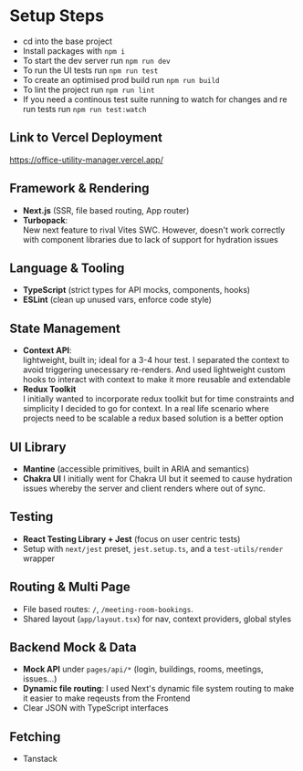 # Setup Steps

- cd into the base project
- Install packages with `npm i`
- To start the dev server run `npm run dev`
- To run the UI tests run `npm run test`
- To create an optimised prod build run `npm run build`
- To lint the project run `npm run lint`
- If you need a continous test suite running to watch for changes and re run tests run `npm run test:watch`

## Link to Vercel Deployment

https://office-utility-manager.vercel.app/

## Framework & Rendering

- **Next.js** (SSR, file based routing, App router)
- **Turbopack**: <br>New next feature to rival Vites SWC. However, doesn't work correctly with component libraries due to lack of support for hydration issues

## Language & Tooling

- **TypeScript** (strict types for API mocks, components, hooks)
- **ESLint** (clean up unused vars, enforce code style)

## State Management

- **Context API**: <br> lightweight, built in; ideal for a 3-4 hour test. I separated the context to avoid triggering unecessary re-renders. And used lightweight custom hooks to interact with context to make it more reusable and extendable
- **Redux Toolkit** <br>I initially wanted to incorporate redux toolkit but for time constraints and simplicity I decided to go for context. In a real life scenario where projects need to be scalable a redux based solution is a better option

## UI Library

- **Mantine** (accessible primitives, built in ARIA and semantics)
- **Chakra UI** I initially went for Chakra UI but it seemed to cause hydration issues whereby the server and client renders where out of sync.

## Testing

- **React Testing Library + Jest** (focus on user centric tests)
- Setup with `next/jest` preset, `jest.setup.ts`, and a `test-utils/render` wrapper

## Routing & Multi Page

- File based routes: `/`, `/meeting-room-bookings`.
- Shared layout (`app/layout.tsx`) for nav, context providers, global styles

## Backend Mock & Data

- **Mock API** under `pages/api/*` (login, buildings, rooms, meetings, issues…)
- **Dynamic file routing**: I used Next's dynamic file system routing to make it easier to make reqeusts from the Frontend
- Clear JSON with TypeScript interfaces

## Fetching

- Tanstack
